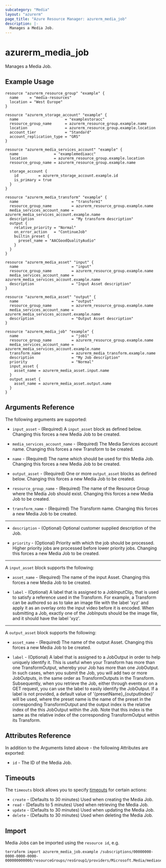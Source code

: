 ```yaml
---
subcategory: "Media"
layout: "azurerm"
page_title: "Azure Resource Manager: azurerm_media_job"
description: |-
  Manages a Media Job.
---
```


# azurerm_media_job

Manages a Media Job.

## Example Usage

```hcl
resource "azurerm_resource_group" "example" {
  name     = "media-resources"
  location = "West Europe"
}

resource "azurerm_storage_account" "example" {
  name                     = "examplestoracc"
  resource_group_name      = azurerm_resource_group.example.name
  location                 = azurerm_resource_group.example.location
  account_tier             = "Standard"
  account_replication_type = "GRS"
}

resource "azurerm_media_services_account" "example" {
  name                = "examplemediaacc"
  location            = azurerm_resource_group.example.location
  resource_group_name = azurerm_resource_group.example.name

  storage_account {
    id         = azurerm_storage_account.example.id
    is_primary = true
  }
}

resource "azurerm_media_transform" "example" {
  name                        = "transform1"
  resource_group_name         = azurerm_resource_group.example.name
  media_services_account_name = azurerm_media_services_account.example.name
  description                 = "My transform description"
  output {
    relative_priority = "Normal"
    on_error_action   = "ContinueJob"
    builtin_preset {
      preset_name = "AACGoodQualityAudio"
    }
  }
}

resource "azurerm_media_asset" "input" {
  name                        = "input"
  resource_group_name         = azurerm_resource_group.example.name
  media_services_account_name = azurerm_media_services_account.example.name
  description                 = "Input Asset description"
}

resource "azurerm_media_asset" "output" {
  name                        = "output"
  resource_group_name         = azurerm_resource_group.example.name
  media_services_account_name = azurerm_media_services_account.example.name
  description                 = "Output Asset description"
}

resource "azurerm_media_job" "example" {
  name                        = "job1"
  resource_group_name         = azurerm_resource_group.example.name
  media_services_account_name = azurerm_media_services_account.example.name
  transform_name              = azurerm_media_transform.example.name
  description                 = "My Job description"
  priority                    = "Normal"
  input_asset {
    asset_name = azurerm_media_asset.input.name
  }
  output_asset {
    asset_name = azurerm_media_asset.output.name
  }
}
```

## Arguments Reference

The following arguments are supported:

* `input_asset` - (Required) A `input_asset` block as defined below. Changing this forces a new Media Job to be created.

* `media_services_account_name` - (Required) The Media Services account name. Changing this forces a new Transform to be created.

* `name` - (Required) The name which should be used for this Media Job. Changing this forces a new Media Job to be created.

* `output_asset` - (Required) One or more `output_asset` blocks as defined below. Changing this forces a new Media Job to be created.

* `resource_group_name` - (Required) The name of the Resource Group where the Media Job should exist. Changing this forces a new Media Job to be created.

* `transform_name` - (Required) The Transform name. Changing this forces a new Media Job to be created.

---

* `description` - (Optional) 	Optional customer supplied description of the Job.

* `priority` - (Optional) Priority with which the job should be processed. Higher priority jobs are processed before lower priority jobs. Changing this forces a new Media Job to be created.

---

A `input_asset` block supports the following:

* `asset_name` - (Required) The name of the input Asset. Changing this forces a new Media Job to be created.

* `label` - (Optional) A label that is assigned to a JobInputClip, that is used to satisfy a reference used in the Transform. For example, a Transform can be authored so as to take an image file with the label 'xyz' and apply it as an overlay onto the input video before it is encoded. When submitting a Job, exactly one of the JobInputs should be the image file, and it should have the label 'xyz'.

---

A `output_asset` block supports the following:

* `asset_name` - (Required) The name of the output Asset. Changing this forces a new Media Job to be created.

* `label` - (Optional) A label that is assigned to a JobOutput in order to help uniquely identify it. This is useful when your Transform has more than one TransformOutput, whereby your Job has more than one JobOutput. In such cases, when you submit the Job, you will add two or more JobOutputs, in the same order as TransformOutputs in the Transform. Subsequently, when you retrieve the Job, either through events or on a GET request, you can use the label to easily identify the JobOutput. If a label is not provided, a default value of '{presetName}_{outputIndex}' will be used, where the preset name is the name of the preset in the corresponding TransformOutput and the output index is the relative index of the this JobOutput within the Job. Note that this index is the same as the relative index of the corresponding TransformOutput within its Transform.

## Attributes Reference

In addition to the Arguments listed above - the following Attributes are exported: 

* `id` - The ID of the Media Job.

## Timeouts

The `timeouts` block allows you to specify [timeouts](https://www.terraform.io/docs/configuration/resources.html#timeouts) for certain actions:

* `create` - (Defaults to 30 minutes) Used when creating the Media Job.
* `read` - (Defaults to 5 minutes) Used when retrieving the Media Job.
* `update` - (Defaults to 30 minutes) Used when updating the Media Job.
* `delete` - (Defaults to 30 minutes) Used when deleting the Media Job.

## Import

Media Jobs can be imported using the `resource id`, e.g.

```shell
terraform import azurerm_media_job.example /subscriptions/00000000-0000-0000-0000-000000000000/resourceGroups/resGroup1/providers/Microsoft.Media/mediaservices/account1/transforms/transform1/jobs/job1
```
